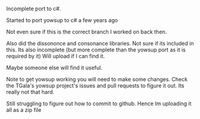 Incomplete port to c#. 

Started to port yowsup to c# a few years ago

Not even sure if this is the correct branch I worked on back then.

Also did the dissononce and consonance libraries. Not sure if its included in this. Its also incomplete (but more complete than the yowsup port as it is required by it) Will upload if I can find it.

Maybe someone else will find it useful.

Note to get yowsup working you will need to make some changes. Check the TGala's yowsup project's issues and pull requests to figure it out. Its really not that hard.

Still struggling to figure out how to commit to github. Hence Im uploading it all as a zip file
